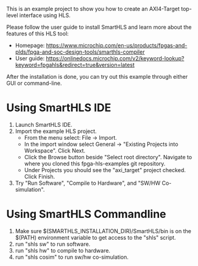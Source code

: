 This is an example project to show you how to create an AXI4-Target top-level interface using HLS.

Please follow the user guide to install SmartHLS and learn more about the features of this HLS tool:
 - Homepage: https://www.microchip.com/en-us/products/fpgas-and-plds/fpga-and-soc-design-tools/smarthls-compiler
 - User guide: https://onlinedocs.microchip.com/v2/keyword-lookup?keyword=fpgahls&redirect=true&version=latest

After the installation is done, you can try out this example through either GUI or command-line. 

# Using SmartHLS IDE
1. Launch SmartHLS IDE.
2. Import the example HLS project.
   * From the menu select: File -> Import.
   * In the import window select General -> "Existing Projects into Workspace". Click Next.
   * Click the Browse button beside "Select root directory". Navigate to where you cloned this fpga-hls-examples git repository.
   * Under Projects you should see the "axi_target" project checked. Click Finish.
3. Try "Run Software", "Compile to Hardware", and "SW/HW Co-simulation".

# Using SmartHLS Commandline
1. Make sure $(SMARTHLS_INSTALLATION_DIR)/SmartHLS/bin is on the $(PATH) environment variable to get access to the "shls" script.
2. run "shls sw" to run software.
3. run "shls hw" to compile to hardware.
4. run "shls cosim" to run sw/hw co-simulation.
